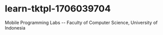 # learn-tktpl-1706039704

Mobile Programming Labs -- Faculty of Computer Science, University of Indonesia
